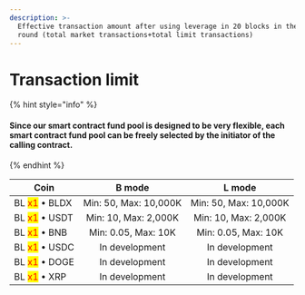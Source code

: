 ```yaml
---
description: >-
  Effective transaction amount after using leverage in 20 blocks in the same
  round (total market transactions+total limit transactions)
---
```


# Transaction limit



{% hint style="info" %}
#### Since our smart contract fund pool is designed to be very flexible, each smart contract fund pool can be freely selected by the initiator of the calling contract.
{% endhint %}

|        Coin                                  |         B mode         |         L mode         |
| -------------------------------------------- | :--------------------: | :--------------------: |
| BL <mark style="color:red;">x1</mark> • BLDX | Min: 50,  Max: 10,000K | Min: 50,  Max: 10,000K |
| BL <mark style="color:red;">x1</mark> • USDT |  Min: 10,  Max: 2,000K |  Min: 10,  Max: 2,000K |
| BL <mark style="color:red;">x1</mark> • BNB  |  Min: 0.05,  Max: 10K  |  Min: 0.05,  Max: 10K  |
| BL <mark style="color:red;">x1</mark> • USDC |     In development     |     In development     |
| BL <mark style="color:red;">x1</mark> • DOGE |     In development     |     In development     |
| BL <mark style="color:red;">x1</mark> • XRP  |     In development     |     In development     |
